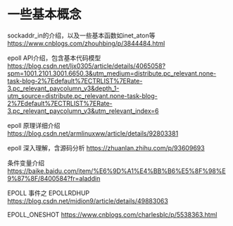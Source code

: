 # 一些基本概念

sockaddr_in的介绍，以及一些基本函数如inet_aton等
https://www.cnblogs.com/zhouhbing/p/3844484.html

epoll API介绍，包含基本代码模型
https://blog.csdn.net/ljx0305/article/details/4065058?spm=1001.2101.3001.6650.3&utm_medium=distribute.pc_relevant.none-task-blog-2%7Edefault%7ECTRLIST%7ERate-3.pc_relevant_paycolumn_v3&depth_1-utm_source=distribute.pc_relevant.none-task-blog-2%7Edefault%7ECTRLIST%7ERate-3.pc_relevant_paycolumn_v3&utm_relevant_index=6

epoll 原理详细介绍
https://blog.csdn.net/armlinuxww/article/details/92803381

epoll 深入理解，含源码分析
https://zhuanlan.zhihu.com/p/93609693

条件变量介绍
https://baike.baidu.com/item/%E6%9D%A1%E4%BB%B6%E5%8F%98%E9%87%8F/8400584?fr=aladdin

EPOLL 事件之 EPOLLRDHUP
https://blog.csdn.net/midion9/article/details/49883063

EPOLL_ONESHOT
https://www.cnblogs.com/charlesblc/p/5538363.html
